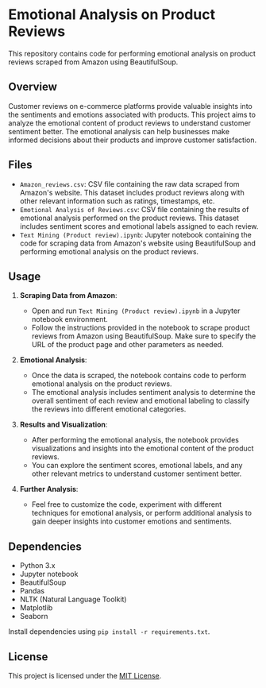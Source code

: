 # Emotional Analysis on Product Reviews

This repository contains code for performing emotional analysis on product reviews scraped from Amazon using BeautifulSoup.

## Overview

Customer reviews on e-commerce platforms provide valuable insights into the sentiments and emotions associated with products. This project aims to analyze the emotional content of product reviews to understand customer sentiment better. The emotional analysis can help businesses make informed decisions about their products and improve customer satisfaction.

## Files

- `Amazon_reviews.csv`: CSV file containing the raw data scraped from Amazon's website. This dataset includes product reviews along with other relevant information such as ratings, timestamps, etc.
- `Emotional Analysis of Reviews.csv`: CSV file containing the results of emotional analysis performed on the product reviews. This dataset includes sentiment scores and emotional labels assigned to each review.
- `Text Mining (Product review).ipynb`: Jupyter notebook containing the code for scraping data from Amazon's website using BeautifulSoup and performing emotional analysis on the product reviews.

## Usage

1. **Scraping Data from Amazon**:
   - Open and run `Text Mining (Product review).ipynb` in a Jupyter notebook environment.
   - Follow the instructions provided in the notebook to scrape product reviews from Amazon using BeautifulSoup. Make sure to specify the URL of the product page and other parameters as needed.

2. **Emotional Analysis**:
   - Once the data is scraped, the notebook contains code to perform emotional analysis on the product reviews.
   - The emotional analysis includes sentiment analysis to determine the overall sentiment of each review and emotional labeling to classify the reviews into different emotional categories.

3. **Results and Visualization**:
   - After performing the emotional analysis, the notebook provides visualizations and insights into the emotional content of the product reviews.
   - You can explore the sentiment scores, emotional labels, and any other relevant metrics to understand customer sentiment better.

4. **Further Analysis**:
   - Feel free to customize the code, experiment with different techniques for emotional analysis, or perform additional analysis to gain deeper insights into customer emotions and sentiments.

## Dependencies

- Python 3.x
- Jupyter notebook
- BeautifulSoup
- Pandas
- NLTK (Natural Language Toolkit)
- Matplotlib
- Seaborn

Install dependencies using `pip install -r requirements.txt`.

## License

This project is licensed under the [MIT License](LICENSE).
